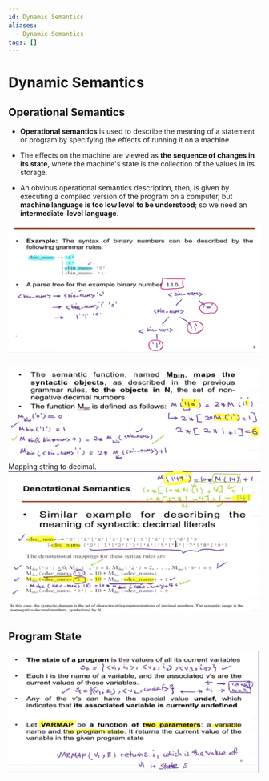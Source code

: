 ```yaml
---
id: Dynamic Semantics
aliases:
  - Dynamic Semantics
tags: []
---
```


# Dynamic Semantics

## Operational Semantics

- **Operational semantics** is used to describe the meaning of a statement or program by specifying the effects of running it on a machine.

- The effects on the machine are viewed as **the sequence of changes in its state**, where the machine's state is the collection of the values in its storage.

- An obvious operational semantics description, then, is given by executing a compiled version of the program on a computer, but **machine language is too low level to be understood**; so we need an **intermediate-level language**.

![binaryNumberTree.png](../Images/binaryNumberTree.png)

![a1](../Images/a1.png) 
Mapping string to decimal.  
![a1](../Images/mstd.png) 

## Program State
![a1](../Images/ps1.png) 


